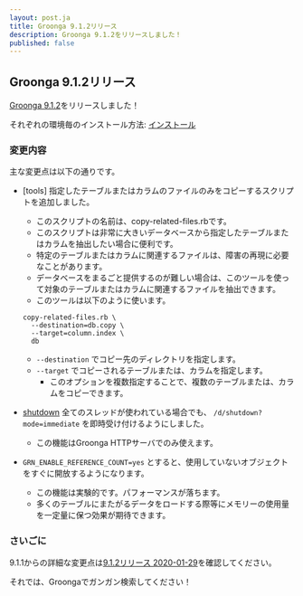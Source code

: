 ```yaml
---
layout: post.ja
title: Groonga 9.1.2リリース
description: Groonga 9.1.2をリリースしました！
published: false
---
```


## Groonga 9.1.2リリース

[Groonga 9.1.2](/ja/docs/news.html#release-9-1-2)をリリースしました！

それぞれの環境毎のインストール方法: [インストール](/ja/docs/install.html)

### 変更内容

主な変更点は以下の通りです。

* [tools] 指定したテーブルまたはカラムのファイルのみをコピーするスクリプトを追加しました。

  * このスクリプトの名前は、copy-related-files.rbです。
  * このスクリプトは非常に大きいデータベースから指定したテーブルまたはカラムを抽出したい場合に便利です。
  * 特定のテーブルまたはカラムに関連するファイルは、障害の再現に必要なことがあります。
  * データベースをまるごと提供するのが難しい場合は、このツールを使って対象のテーブルまたはカラムに関連するファイルを抽出できます。
  * このツールは以下のように使います。

  ```shell
  copy-related-files.rb \
    --destination=db.copy \
    --target=column.index \
    db
  ```

  * `--destination` でコピー先のディレクトリを指定します。
  * `--target` でコピーされるテーブルまたは、カラムを指定します。
    * このオプションを複数指定することで、複数のテーブルまたは、カラムをコピーできます。

* [shutdown](/ja/docs/reference/commands/shutdown.html) 全てのスレッドが使われている場合でも、 `/d/shutdown?mode=immediate` を即時受け付けるようにしました。

  * この機能はGroonga HTTPサーバでのみ使えます。

* `GRN_ENABLE_REFERENCE_COUNT=yes` とすると、使用していないオブジェクトをすぐに開放するようになります。

  * この機能は実験的です。パフォーマンスが落ちます。
  * 多くのテーブルにまたがるデータをロードする際等にメモリーの使用量を一定量に保つ効果が期待できます。

### さいごに

9.1.1からの詳細な変更点は[9.1.2リリース 2020-01-29](/ja/docs/news.html#release-9-1-2)を確認してください。

それでは、Groongaでガンガン検索してください！
